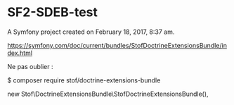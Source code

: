SF2-SDEB-test
=============

A Symfony project created on February 18, 2017, 8:37 am.

https://symfony.com/doc/current/bundles/StofDoctrineExtensionsBundle/index.html

Ne pas oublier : 

$ composer require stof/doctrine-extensions-bundle

new Stof\DoctrineExtensionsBundle\StofDoctrineExtensionsBundle(),
